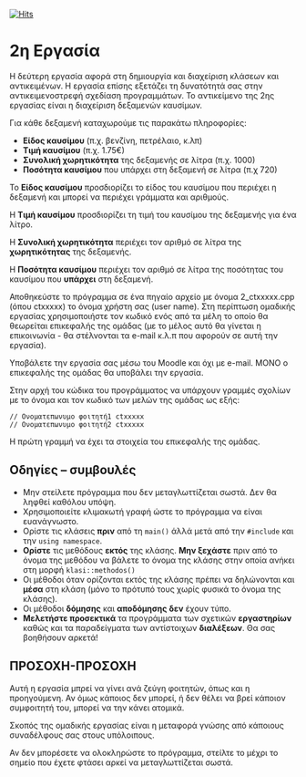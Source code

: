 [![Hits](https://hits.seeyoufarm.com/api/count/incr/badge.svg?url=https%3A%2F%2Feffie375.github.io%2FTPTE-AEGEAN&count_bg=%23E3802B&title_bg=%2307359E&icon=internetarchive.svg&icon_color=%23E7E7E7&title=%CE%A0%CF%81%CE%BF%CE%B2%CE%BF%CE%BB%CE%AD%CF%82&edge_flat=false)](https://hits.seeyoufarm.com)

# 2η Εργασία

Η δεύτερη εργασία αφορά στη δηµιουργία και διαχείριση κλάσεων και αντικειµένων. Η εργασία επίσης εξετάζει τη δυνατότητά σας στην αντικειµενοστρεφή σχεδίαση προγραµµάτων. Το αντικείµενο της 2ης εργασίας είναι η διαχείριση δεξαµενών καυσίµων.

Για κάθε δεξαµενή καταχωρούµε τις παρακάτω πληροφορίες:

- **Είδος καυσίµου** (π.χ. βενζίνη, πετρέλαιο, κ.λπ)
- **Τιµή καυσίµου** (π.χ. 1.75€)
- **Συνολική χωρητικότητα** της δεξαµενής σε λίτρα (π.χ. 1000)
- **Ποσότητα καυσίµου** που υπάρχει στη δεξαµενή σε λίτρα (π.χ 720)

Το **Είδος καυσίµου** προσδιορίζει το είδος του καυσίµου που περιέχει η δεξαµενή και µπορεί να περιέχει γράµµατα και αριθµούς.

Η **Τιµή καυσίµου** προσδιορίζει τη τιµή του καυσίµου της δεξαµενής για ένα λίτρο.

Η **Συνολική χωρητικότητα** περιέχει τον αριθµό σε λίτρα της **χωρητικότητας** της δεξαµενής.

Η **Ποσότητα καυσίµου** περιέχει τον αριθµό σε λίτρα της ποσότητας του καυσίµου που **υπάρχει** στη δεξαµενή.




Αποθηκεύστε το πρόγραµµα σε ένα πηγαίο αρχείο µε όνοµα 2_ctxxxxx.cpp (όπου ctxxxxx) το όνοµα χρήστη σας (user name). Στη περίπτωση οµαδικής εργασίας χρησιµοποιήστε τoν κωδικό ενός από τα µέλη το οποίο θα θεωρείται επικεφαλής της οµάδας (µε το µέλος αυτό θα γίνεται η επικοινωνία - θα στέλνονται τα e-mail κ.λ.π που αφορούν σε αυτή την εργασία).

Υποβάλετε την εργασία σας µέσω του Moodle και όχι µε e-mail. ΜΟΝΟ ο επικεφαλής της οµάδας θα υποβάλει την εργασία.

Στην αρχή του κώδικα του προγράµµατος να υπάρχουν γραµµές σχολίων µε το όνοµα και τον κωδικό των µελών της οµάδας ως εξής:

```none
// Ονοµατεπωνυµο φοιτητή1 ctxxxxx
// Ονοµατεπωνυµο φοιτητή2 ctxxxxx
```

Η πρώτη γραµµή να έχει τα στοιχεία του επικεφαλής της οµάδας.

## Οδηγίες – συµβουλές

- Μην στείλετε πρόγραµµα που δεν µεταγλωττίζεται σωστά. Δεν θα ληφθεί καθόλου υπόψη.
- Χρησιµοποιείτε κλιµακωτή γραφή ώστε το πρόγραµµα να είναι ευανάγνωστο.
- Ορίστε τις κλάσεις **πριν** από τη `main()` άλλά µετά από την `#include` και την `using namespace`.
- **Ορίστε** τις µεθόδους **εκτός** της κλάσης. **Μην ξεχάστε** πριν από το όνοµα της µεθόδου να βάλετε το όνοµα της κλάσης στην οποία ανήκει στη µορφή `klasi::methodos()`
- Οι µέθοδοι όταν ορίζονται εκτός της κλάσης πρέπει να δηλώνονται και **µέσα** στη κλάση (µόνο το πρότυπό τους χωρίς φυσικά το όνοµα της κλάσης).
- Οι µέθοδοι **δόµησης** και **αποδόµησης** **δεν** έχουν τύπο.
- **Μελετήστε προσεκτικά** τα προγράµµατα των σχετικών **εργαστηρίων** καθώς και τα παραδείγµατα των αντίστοιχων **διαλέξεων**. Θα σας βοηθήσουν αρκετά!

## ΠΡΟΣΟΧΗ-ΠΡΟΣΟΧΗ

Αυτή η εργασία µπρεί να γίνει ανά ζεύγη φοιτητών, όπως και η προηγούµενη. Αν όµως κάποιος δεν µπορεί, ή δεν θέλει να βρεί κάποιον συµφοιτητή του, µπορεί να την κάνει ατοµικά.

Σκοπός της οµαδικής εργασίας είναι η µεταφορά γνώσης από κάποιους συναδέλφους σας στους υπόλοιπους.

Αν δεν µπορέσετε να ολοκληρώστε το πρόγραµµα, στείλτε το µέχρι το σηµείο που έχετε φτάσει αρκεί να µεταγλωττίζεται σωστά.
